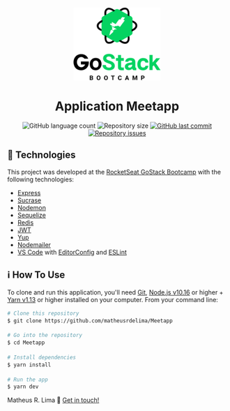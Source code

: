 <p align="center">
  <img alt="GoStack" title="GoStack" src=".github/logo.png" width="200px" />
</p>

<h1 align="center">
  Application Meetapp
</h1>

<p align="center">
  <img alt="GitHub language count" src="https://img.shields.io/github/languages/count/matheusrdelima/Meetapp">

  <img alt="Repository size" src="https://img.shields.io/github/repo-size/matheusrdelima/Meetapp">

  <a href="https://github.com/matheusrdelima/Meetapp/commits/master">
    <img alt="GitHub last commit" src="https://img.shields.io/github/last-commit/matheusrdelima/Meetapp">
  </a>

  <a href="https://github.com/matheusrdelima/Meetapp/issues">
    <img alt="Repository issues" src="https://img.shields.io/github/issues/matheusrdelima/Meetapp">
  </a>
</p>

## :rocket: Technologies

This project was developed at the [RocketSeat GoStack Bootcamp](https://rocketseat.com.br/bootcamp) with the following technologies:

-  [Express](https://expressjs.com)
-  [Sucrase](https://github.com/alangpierce/sucrase)
-  [Nodemon](https://github.com/remy/nodemon)
-  [Sequelize](https://github.com/sequelize/sequelize)
-  [Redis](https://redis.io/)
-  [JWT](https://jwt.io/)
-  [Yup](https://www.npmjs.com/package/yup)
-  [Nodemailer](https://github.com/nodemailer/nodemailer)
-  [VS Code][vc] with [EditorConfig][vceditconfig] and [ESLint][vceslint]

## :information_source: How To Use

To clone and run this application, you'll need [Git](https://git-scm.com), [Node.js v10.16][nodejs] or higher + [Yarn v1.13][yarn] or higher installed on your computer. From your command line:

```bash
# Clone this repository
$ git clone https://github.com/matheusrdelima/Meetapp

# Go into the repository
$ cd Meetapp

# Install dependencies
$ yarn install

# Run the app
$ yarn dev
```

Matheus R. Lima :wave: [Get in touch!](https://www.linkedin.com/in/matheusrdelima/)

[nodejs]: https://nodejs.org/
[yarn]: https://yarnpkg.com/
[vc]: https://code.visualstudio.com/
[vceditconfig]: https://marketplace.visualstudio.com/items?itemName=EditorConfig.EditorConfig
[vceslint]: https://marketplace.visualstudio.com/items?itemName=dbaeumer.vscode-eslint
